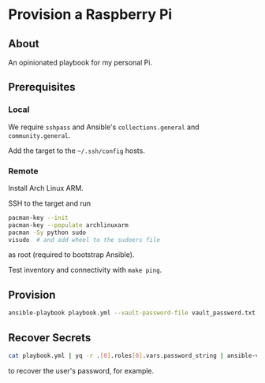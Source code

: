 # Provision a Raspberry Pi

## About

An opinionated playbook for my personal Pi.

## Prerequisites

### Local

We require `sshpass` and Ansible's `collections.general` and `community.general`.

Add the target to the `~/.ssh/config` hosts.

### Remote

Install Arch Linux ARM.

SSH to the target and run
```bash
pacman-key --init
pacman-key --populate archlinuxarm
pacman -Sy python sudo
visudo  # and add wheel to the sudoers file
```
as root (required to bootstrap Ansible).

Test inventory and connectivity with `make ping`.

## Provision

```bash
ansible-playbook playbook.yml --vault-password-file vault_password.txt -i hosts.ini
```

## Recover Secrets

```bash
cat playbook.yml | yq -r .[0].roles[0].vars.password_string | ansible-vault decrypt --vault-password-file vault_password.txt
```
to recover the user's password, for example.
